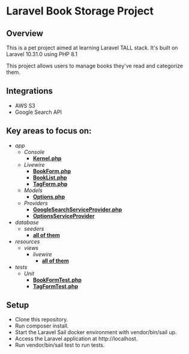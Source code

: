 # Laravel Book Storage Project
## Overview
This is a pet project aimed at learning Laravel TALL stack. It's built on Laravel 10.31.0 using PHP 8.1

This project allows users to manage books they've read and categorize them.

## Integrations
- AWS S3
- Google Search API

## Key areas to focus on:
- *app*
    - *Console*
        - [**Kernel.php**](https://github.com/kuvinci/laravel-book-storage/blob/master/app/Console/Kernel.php)
    - *Livewire*
        - [**BookForm.php**](https://github.com/kuvinci/laravel-book-storage/blob/master/app/Livewire/BookForm.php)
        - [**BookList.php**](https://github.com/kuvinci/laravel-book-storage/blob/master/app/Livewire/BookList.php)
        - [**TagForm.php**](https://github.com/kuvinci/laravel-book-storage/blob/master/app/Livewire/TagForm.php)
    - *Models*
        - [**Options.php**](https://github.com/kuvinci/laravel-book-storage/blob/master/app/Models/Options.php)
    - *Providers*
        - [**GoogleSearchServiceProvider.php**](https://github.com/kuvinci/laravel-book-storage/blob/master/app/Providers/GoogleSearchServiceProvider.php)
        - [**OptionsServiceProvider**](https://github.com/kuvinci/laravel-book-storage/blob/master/app/Providers/OptionsServiceProvider.php)
- *database*
    - *seeders*
        - [**all of them**](https://github.com/kuvinci/laravel-book-storage/tree/master/database/seeders)
- *resources*
    - *views*
        - *livewire*
            - [**all of them**](https://github.com/kuvinci/laravel-book-storage/tree/master/resources/views/livewire)
- *tests*
    - *Unit*
        - [**BookFormTest.php**](https://github.com/kuvinci/laravel-book-storage/blob/master/tests/Unit/BookFormTest.php)
        - [**TagFormTest.php**](https://github.com/kuvinci/laravel-book-storage/blob/master/tests/Unit/TagFormTest.php)

## Setup
- Clone this repository.
- Run composer install.
- Start the Laravel Sail docker environment with vendor/bin/sail up.
- Access the Laravel application at http://localhost.
- Run vendor/bin/sail test to run tests.

